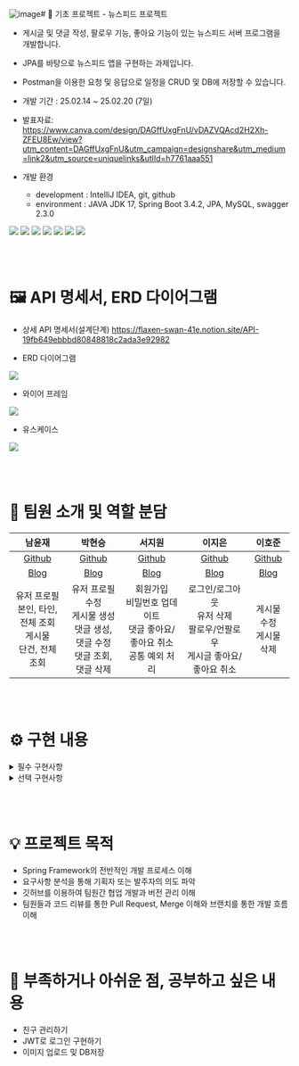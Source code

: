 ![image](https://github.com/user-attachments/assets/f008fea3-f33e-4f89-a9cf-f55ef5c51003)# 📘 기초 프로젝트 - 뉴스피드 프로젝트

  * 게시글 및 댓글 작성, 팔로우 기능, 좋아요 기능이 있는 뉴스피드 서버 프로그램을 개발합니다.
  * JPA를 바탕으로 뉴스피드 앱을 구현하는 과제입니다.
  * Postman을 이용한 요청 및 응답으로 일정을 CRUD 및 DB에 저장할 수 있습니다.

* 개발 기간 : 25.02.14 ~ 25.02.20 (7일)
 
* 발표자료: https://www.canva.com/design/DAGffUxgFnU/vDAZVQAcd2H2Xh-ZFEU8Ew/view?utm_content=DAGffUxgFnU&utm_campaign=designshare&utm_medium=link2&utm_source=uniquelinks&utlId=h7761aaa551

* 개발 환경
  * development : IntelliJ IDEA, git, github
  * environment : JAVA JDK 17, Spring Boot 3.4.2, JPA, MySQL, swagger 2.3.0

<img src="https://img.shields.io/badge/spring-6DB33F?style=for-the-badge&logo=spring&logoColor=white"> <img src="https://img.shields.io/badge/springboot-6DB33F?style=for-the-badge&logo=springboot&logoColor=white"> <img src="https://img.shields.io/badge/git-F05032?style=for-the-badge&logo=git&logoColor=white"> <img src="https://img.shields.io/badge/gradle-02303A?style=for-the-badge&logo=gradle&logoColor=white"> <img src="https://img.shields.io/badge/mysql-4479A1?style=for-the-badge&logo=mysql&logoColor=white"> <img src="https://img.shields.io/badge/java-007396?style=for-the-badge&logo=java&logoColor=white"> <img src="https://img.shields.io/badge/github-181717?style=for-the-badge&logo=github&logoColor=white">
 

<br><br>


# 🖼️ API 명세서, ERD 다이어그램


* 상세 API 명세서(설계단계)
https://flaxen-swan-41e.notion.site/API-19fb649ebbbd80848818c2ada3e92982


* ERD 다이어그램
<img src="https://img1.daumcdn.net/thumb/R1280x0/?scode=mtistory2&fname=https%3A%2F%2Fblog.kakaocdn.net%2Fdn%2FYUDTr%2FbtsMnAaH7fR%2Fx1dVP8GvmPNAnGpKNYynr0%2Fimg.png">
  

* 와이어 프레임
<img src="https://files.slack.com/files-pri/T06B9PCLY1E-F08DYMZK0SJ/image.png">


* 유스케이스
<img src="https://img1.daumcdn.net/thumb/R1280x0/?scode=mtistory2&fname=https%3A%2F%2Fblog.kakaocdn.net%2Fdn%2FbzItx7%2FbtsMplQAxAo%2FGQA5qzG0PQyYXbJcarKvMk%2Fimg.png">

<br><br>



# 💁 팀원 소개 및 역할 분담


|                            남윤재                            |                            박현승                            |                            서지원                            |                            이지은                            |                            이호준                            |
| :----------------------------------------------------------: | :----------------------------------------------------------: | :----------------------------------------------------------: | :----------------------------------------------------------: | :----------------------------------------------------------: |
|          [Github](https://github.com/yjn33)        |            [Github](https://github.com/hyeons22)          |           [Github](https://github.com/jiwonclvl)           |             [Github](https://github.com/queenriwon)             |          [Github](https://github.com/ComfyTime)          |
|          [Blog](https://computersystem.tistory.com/)        |            [Blog](https://ski0123.tistory.com/)          |           [Blog](https://velog.io/@clvl1004/posts)           |             [Blog](https://queenriwon3.tistory.com/)             |          [Blog](https://velog.io/@comfytime/posts)          |
|                           유저 프로필 <br> 본인, 타인, 전체 조회 <br> 게시물 <br> 단건, 전체 조회                           |                           유저 프로필 수정 <br> 게시물 생성 <br> 댓글 생성, 댓글 수정 <br> 댓글 조회, 댓글 삭제                           |                           회원가입 <br> 비밀번호 업데이트 <br> 댓글 좋아요/좋아요 취소 <br> 공통 예외 처리                           |                           로그인/로그아웃 <br> 유저 삭제 <br> 팔로우/언팔로우 <br> 게시글 좋아요/좋아요 취소                           |                           게시물 수정 <br> 게시물 삭제                           |


<br><br>

# ⚙️ 구현 내용

<details>
	<summary>필수 구현사항</summary>


* Lv.1 (프로필 관리)
  * 프로필 조회 기능(본인/타인)
  * 프로필 수정 기능(프로필/비밀번호)

* Lv.2 (뉴스피드 게시물)
  * 게시물 CRUD

* Lv.3 (사용자 인증)
  * 회원 가입/탈퇴
  * 로그인/로그아웃

* Lv.4 (팔로우)
  * 팔로우 / 언팔로우
  * 팔로우한 유저 조회
 
<br><br>

</details>


<details>
	<summary>선택 구현사항</summary>

* Lv.5 (업그레이드 뉴스피드)(구현)
  * 정렬기능(수정일자 / 등록일자 / 좋아요 기준)
  * 검색기능 (기간 검색)

* Lv.6 (댓글)(구현)
  * 댓글 CRUD
  
* Lv.7 (좋아요)(구현)
  * 게시물 좋아요 / 좋아요 취소
  * 댓글 좋아요 / 좋아요 취소

</details>


<br><br>

# 💡 프로젝트 목적
* Spring Framework의 전반적인 개발 프로세스 이해
* 요구사항 분석을 통해 기획자 또는 발주자의 의도 파악
* 깃허브를 이용하여 팀원간 협업 개발과 버전 관리 이해
* 팀원들과 코드 리뷰를 통한 Pull Request, Merge 이해와 브랜치를 통한 개발 흐름 이해


<br><br>

# 🔧 부족하거나 아쉬운 점, 공부하고 싶은 내용
* 친구 관리하기
* JWT로 로그인 구현하기
* 이미지 업로드 및 DB저장


